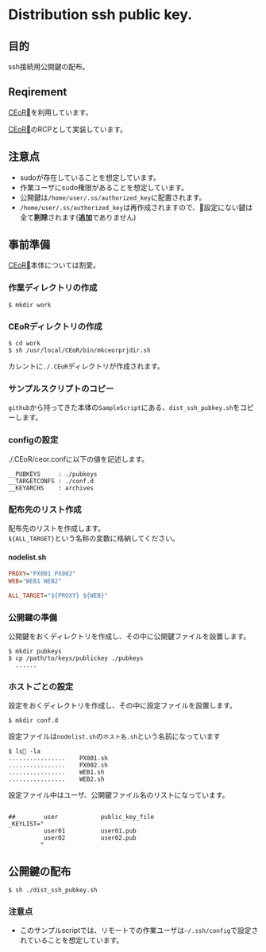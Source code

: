 # Distribution ssh public key.

## 目的
ssh接続用公開鍵の配布。

## Reqirement

[CEoR](https://github.com/sheo0147/CEoR)を利用しています。

[CEoR](https://github.com/sheo0147/CEoR)のRCPとして実装しています。

## 注意点

- sudoが存在していることを想定しています。
- 作業ユーザにsudo権限があることを想定しています。
- 公開鍵は`/home/user/.ss/authorized_key`に配置されます。
- `/home/user/.ss/authorized_key`は再作成されますので、設定にない鍵は全て**削除**されます(**追加**でありません)

## 事前準備

[CEoR](https://github.com/sheo0147/CEoR)本体については割愛。

### 作業ディレクトリの作成

```
$ mkdir work
```

### CEoRディレクトリの作成

```
$ cd work
$ sh /usr/local/CEoR/bin/mkceorprjdir.sh
```

カレントに`./.CEoR`ディレクトリが作成されます。

### サンプルスクリプトのコピー

`github`から持ってきた本体の`SampleScript`にある、`dist_ssh_pubkey.sh`をコピーします。

### configの設定

./.CEoR/ceor.confに以下の値を記述します。

```
__PUBKEYS     : ./pubkeys
__TARGETCONFS : ./conf.d
__KEYARCHS    : archives
```

### 配布先のリスト作成

配布先のリストを作成します。  
`${ALL_TARGET}`という名称の変数に格納してください。

#### nodelist.sh

``` ini
PROXY="PX001 PX002"
WEB="WEB1 WEB2"

ALL_TARGET="${PROXY} ${WEB}"

```

### 公開鍵の準備

公開鍵をおくディレクトリを作成し、その中に公開鍵ファイルを設置します。

```
$ mkdir pubkeys
$ cp /path/to/keys/publickey ./pubkeys
  ......
```

### ホストごとの設定

設定をおくディレクトリを作成し、その中に設定ファイルを設置します。

```
$ mkdir conf.d
```

設定ファイルは`nodelist.sh`の`ホスト名.sh`という名前になっています

```
$ ls -la
................    PX001.sh
................    PX002.sh
................    WEB1.sh
................    WEB2.sh

```

設定ファイル中はユーザ、公開鍵ファイル名のリストになっています。

```

##        user            public_key_file
_KEYLIST="
          user01          user01.pub
          user02          user02.pub
         "
```

## 公開鍵の配布

```
$ sh ./dist_ssh_pubkey.sh
```
### 注意点

- このサンプルscriptでは、リモートでの作業ユーザは`~/.ssh/config`で設定されていることを想定しています。


